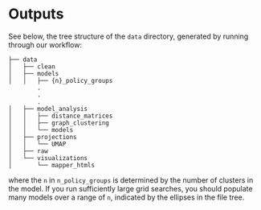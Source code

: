 # Outputs
See below, the tree structure of the `data` directory, generated by running through our workflow:

```
├── data
│   ├── clean
│   ├── models
│   │   ├── {n}_policy_groups
        .
        .
        .
│   ├── model_analysis
│   │   ├── distance_matrices
│   │   ├── graph_clustering
│   │   └── models
│   ├── projections
│   │   └── UMAP
│   ├── raw
│   └── visualizations
│       └── mapper_htmls
```

where the `n` in `n_policy_groups` is determined by the number of clusters in the model. If you run sufficiently large grid searches, you should populate many models over a range of `n`, indicated by the ellipses in the file tree.

